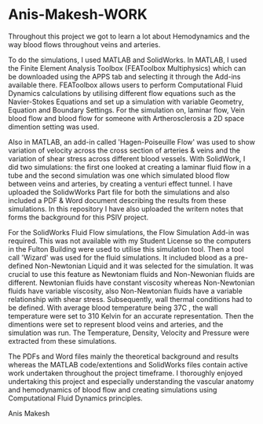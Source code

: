 # Anis-Makesh-WORK

Throughout this project we got to learn a lot about Hemodynamics and the way blood flows throughout veins and arteries. 

To do the simulations, I used MATLAB and SolidWorks. In MATLAB, I used the Finite Element Analysis Toolbox (FEAToolbox Multiphysics) which can be downloaded using the APPS tab and selecting it through the Add-ins available there. FEAToolbox allows users to perform Computational Fluid Dynamics calculations by utilising different flow equations such as the Navier-Stokes Equations and set up a simulation with variable Geometry, Equation and Boundary Settings. For the simulation on, laminar flow, Vein blood flow and blood flow for someone with Artherosclerosis a 2D space dimention setting was used. 

Also in MATLAB, an add-in called 'Hagen-Poiseuille Flow' was used to show variation of velocity across the cross section of arteries & veins and the variation of shear stress across different blood vessels. With SolidWork, I did two simulations: the first one looked at creating a laminar fluid flow in a tube and the second simulation was one which simulated blood flow between veins and arteries, by creating a venturi effect tunnel. I have uploaded the SolidwWorks Part file for both the simulations and also included a PDF & Word document describing the results from these simulations. In this repository I have also uploaded the writern notes that forms the background for this PSIV project. 

For the SolidWorks Fluid Flow simulations, the Flow Simulation Add-in was required. This was not available with my Student License so the computers in the Fulton Building were used to utilise this simulation tool. Then a tool call 'Wizard' was used for the fluid simulations. It included blood as a pre-defined Non-Newtonian Liquid and it was selected for the simulation. It was crucial to use this feature as Newtoniam fluids and Non-Newonian fluids are different. Newtonian fluids have constant viscosity whereas Non-Newtonian fluids have variable viscosity, also Non-Newtonian fluids have a variable relationship with shear stress. Subsequently, wall thermal conditions had to be defined. With average blood temperature being 37C , the wall temperature were  set to 310 Kelvin for an accurate representation. Then the dimentions were set to represent blood veins and arteries, and the simulation was run. The Temperature, Density, Velocity and Pressure were extracted from these simulations.

The PDFs and Word files mainly the theoretical background and results whereas the MATLAB code/extentions and SolidWorks files contain active work undertaken throughout the project timeframe. I thoroughly enjoyed undertaking this project and especially understanding the vascular anatomy and hemodynamics of blood flow and creating simulations using Computational Fluid Dynamics principles. 

Anis Makesh

